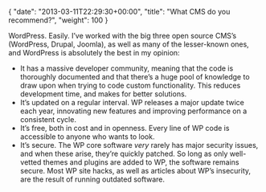 {
   "date": "2013-03-11T22:29:30+00:00",
   "title": "What CMS do you recommend?",
   "weight": 100
}

WordPress. Easily. I’ve worked with the big three open source CMS’s (WordPress, Drupal, Joomla), as well as many of the lesser-known ones, and WordPress is absolutely the best in my opinion:

- It has a massive developer community, meaning that the code is thoroughly documented and that there’s a huge pool of knowledge to draw upon when trying to code custom functionality. This reduces development time, and makes for better solutions.
- It’s updated on a regular interval. WP releases a major update twice each year, innovating new features and improving performance on a consistent cycle.
- It’s free, both in cost and in openness. Every line of WP code is accessible to anyone who wants to look.
- It’s secure. The WP core software _very_ rarely has major security issues, and when these arise, they’re quickly patched. So long as only well-vetted themes and plugins are added to WP, the software remains secure. Most WP site hacks, as well as articles about WP’s insecurity, are the result of running outdated software.